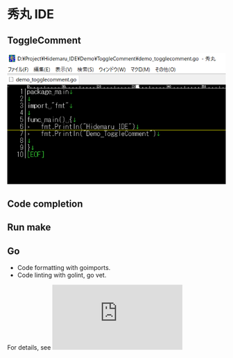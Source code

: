 # 秀丸 IDE

## ToggleComment
![Demo_ToggleComment](https://github.com/kaku86/hidemaru_ide/blob/master/Demo/ToggleComment/Demo_ToggleComment.gif)


## Code completion



## Run make



## Go
* Code formatting with goimports.
* Code linting with golint, go vet.

For details, see ![Go](https://github.com/kaku86/hidemaru_ide/blob/master/README/README_GO.md)

